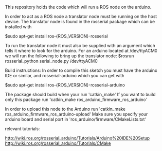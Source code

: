 This repository holds the code which will run a ROS node on the arduino.

In order to act as a ROS node a translator node must be running on the host device. 
The translator node is found in the rosserial package which can be installed with

 $sudo apt-get install ros-{ROS_VERSION}-rosserial 

To run the translator node it must also be supplied with an argument which tells it where to look for the arduino.
For an arduino located at /dev/ttyACM0 we will run the following to bring up the 
translator node:
 $rosrun rosserial_python serial_node.py /dev/ttyACM0

Build instructions:
In order to compile this sketch you must have the arduino IDE or similar, and rosserial-arduino which you can get with

 $sudo apt-get install ros-{ROS_VERSION}-rosserial-arduino 

The package should build when your run 'catkin_make'
If you want to build only this package run 'catkin_make ros_arduino_firmware_ros_arduino'

In order to upload this node to the Arduino run 'catkin_make ros_arduino_firmware_ros_arduino-upload'
Make sure you specify your arduino board and serial port in 'ros_arduino/firmware/CMakeLists.txt'


relevant tutorials: 

http://wiki.ros.org/rosserial_arduino/Tutorials/Arduino%20IDE%20Setup
http://wiki.ros.org/rosserial_arduino/Tutorials/CMake
